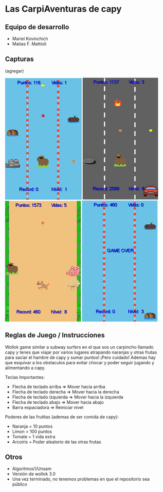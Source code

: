 # Las CarpiAventuras de capy

## Equipo de desarrollo

- Mariel Kovinchich
- Matias F. Mattioli


## Capturas
(agregar)

![](capyaventuras1.png) ![](capyaventuras3.png) ![](capyaventuras2.png) ![](capyaventuras4.png) 
 



## Reglas de Juego / Instrucciones

Wollok game similar a subway surfers en el que sos un carpincho llamado capy y tenes que viajar por varios lugares atrapando naranjas y otras frutas para saciar el hambre de capy y sumar puntos! ¡Pero cuidado! Ademas hay que esquivar a los obstaculos para evitar chocar y poder seguir jugando y alimentando a capy.

Teclas Importantes:   
- Flecha de teclado arriba => Mover hacia arriba  
- Flecha de teclado derecha => Mover hacia la derecha  
- Flecha de teclado izquierda => Mover hacia la izquierda  
- Flecha de teclado abajo => Mover hacia abajo  
- Barra espaciadora => Reiniciar nivel  

Poderes de las frutitas (ademas de ser comida de capy):  
- Naranja = 10 puntos  
- Limon = 100 puntos  
- Tomate = 1 vida extra  
- Arcoiris = Poder aleatorio de las otras frutas  


## Otros

- Algoritmos1/Unsam
- Versión de wollok 3.0
- Una vez terminado, no tenemos problemas en que el repositorio sea público
